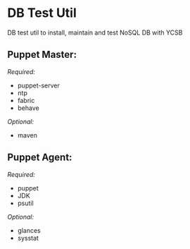 DB Test Util
======

DB test util to install, maintain and test NoSQL DB with YCSB

Puppet Master:
------------

*Required:*

- puppet-server
- ntp
- fabric
- behave

*Optional:*

- maven


Puppet Agent:
------------

*Required:*

- puppet
- JDK
- psutil

*Optional:*

- glances
- sysstat
